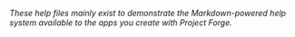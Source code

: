 _These help files mainly exist to demonstrate the Markdown-powered help system available to the apps you create with Project Forge._
